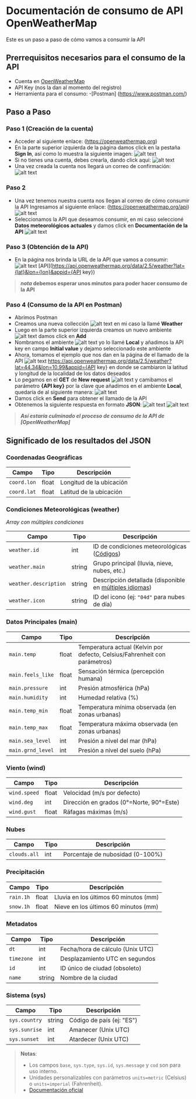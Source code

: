 # Documentación de consumo de API OpenWeatherMap

Este es un paso a paso de cómo vamos a consumir la API 

## Prerrequisitos necesarios para el consumo de la API
- Cuenta en [OpenWeatherMap](https://openweathermap.org)
- API Key (nos la dan al momento del registro)
- Herramienta para el consumo:
    -[Postman] (https://www.postman.com/) 

## Paso a Paso

### Paso 1 (Creación de la cuenta)
- Acceder al siguiente enlace: (https://openweathermap.org)
- En la parte superior izquierda de la página damos click en la pestaña **Sign In**, así como lo muestra la siguiente imagen: ![alt text](images/image.png)
- Si no tienes una cuenta, debes crearla, dando click aquí: ![alt text](images/image-2.png)
- Una vez creada la cuenta nos llegará un correo de confirmación: ![alt text](images/image-3.png)

### Paso 2
- Una vez tenemos nuestra cuenta nos llegan al correo de cómo consumir la API
Ingresamos al siguiente enlace: (https://openweathermap.org/api) ![alt text](images/image-6.png)
- Seleccionamos la API que deseamos consumir, en mi caso seleccioné **Datos meteorológicos actuales** y damos click en **Documentación de la API** ![alt text](images/image-7.png)

### Paso 3 (Obtención de la API)
- En la página nos brinda la URL de la API que vamos a consumir: ![alt text](images/image-8.png) 
[API](https://api.openweathermap.org/data/2.5/weather?lat={lat}&lon={lon}&appid={API key})

> **_nota_ debemos esperar unos minutos para poder hacer consumo de la API**

### Paso 4 (Consumo de la API en Postman)
- Abrimos Postman
- Creamos una nueva collección ![alt text](images/image-9.png) en mi caso la llamé **Weather**
- Luego en la parte superior izquierda creamos un nuevo ambiente ![alt text](images/image-11.png) damos click en **Add**
- Nombramos el ambiente ![alt text](images/image-12.png) yo lo llamé **Local** y añadimos la API key en campo **Initial value** y dejamo seleccionado este ambiente
- Ahora, tomamos el ejemplo que nos dan en la página de el llamado de la API ![alt text](images/image-13.png) https://api.openweathermap.org/data/2.5/weather?lat=44.34&lon=10.99&appid={API key} en donde se cambiaron la latitud y longitud de la localidad de los datos deseados
- Lo pegamos en el **GET** de **New request** ![alt text](images/image-14.png) y camibamos el parámetro **{API key}** por la clave que añadimos en el ambiente **Local**, quedaría de al siguiente manera: ![alt text](images/image-15.png)
- Damos click en **Send** para obtener el llamado de la API 
- Obtenemos la siguiente respuesta en formato **JSON**: ![alt text](images/image-16.png)
![alt text](images/image-17.png)

> **_Así estaría culminado el proceso de consumo de la API de [OpenWeatherMap]_**

## Significado de los resultados del JSON

### Coordenadas Geográficas
| Campo       | Tipo  | Descripción |
|-------------|-------|-------------|
| `coord.lon` | float | Longitud de la ubicación |
| `coord.lat` | float | Latitud de la ubicación |

### Condiciones Meteorológicas (weather)
_Array con múltiples condiciones_

| Campo            | Tipo   | Descripción |
|------------------|--------|-------------|
| `weather.id`     | int    | ID de condiciones meteorológicas ([Códigos](https://openweathermap.org/weather-conditions)) |
| `weather.main`   | string | Grupo principal (lluvia, nieve, nubes, etc.) |
| `weather.description` | string | Descripción detallada (disponible en [múltiples idiomas](https://openweathermap.org/current#multi)) |
| `weather.icon`   | string | ID del icono (ej: `"04d"` para nubes de día) |

### Datos Principales (main)
| Campo               | Tipo  | Descripción |
|---------------------|-------|-------------|
| `main.temp`         | float | Temperatura actual (Kelvin por defecto, Celsius/Fahrenheit con parámetros) |
| `main.feels_like`   | float | Sensación térmica (percepción humana) |
| `main.pressure`    | int   | Presión atmosférica (hPa) |
| `main.humidity`    | int   | Humedad relativa (%) |
| `main.temp_min`    | float | Temperatura mínima observada (en zonas urbanas) |
| `main.temp_max`    | float | Temperatura máxima observada (en zonas urbanas) |
| `main.sea_level`   | int   | Presión a nivel del mar (hPa) |
| `main.grnd_level` | int   | Presión a nivel del suelo (hPa) |

### Viento (wind)
| Campo          | Tipo  | Descripción |
|----------------|-------|-------------|
| `wind.speed`  | float | Velocidad (m/s por defecto) |
| `wind.deg`    | int   | Dirección en grados (0°=Norte, 90°=Este) |
| `wind.gust`   | float | Ráfagas máximas (m/s) |

### Nubes
| Campo         | Tipo | Descripción |
|---------------|------|-------------|
| `clouds.all` | int  | Porcentaje de nubosidad (0-100%) |

### Precipitación
| Campo       | Tipo  | Descripción |
|-------------|-------|-------------|
| `rain.1h`  | float | Lluvia en los últimos 60 minutos (mm) |
| `snow.1h`  | float | Nieve en los últimos 60 minutos (mm) |

### Metadatos
| Campo          | Tipo   | Descripción |
|----------------|--------|-------------|
| `dt`          | int    | Fecha/hora de cálculo (Unix UTC) |
| `timezone`    | int    | Desplazamiento UTC en segundos |
| `id`         | int    | ID único de ciudad (obsoleto) |
| `name`       | string | Nombre de la ciudad |

### Sistema (sys)
| Campo           | Tipo   | Descripción |
|-----------------|--------|-------------|
| `sys.country`  | string | Código de país (ej: "ES") |
| `sys.sunrise`  | int    | Amanecer (Unix UTC) |
| `sys.sunset`   | int    | Atardecer (Unix UTC) |

> **Notas**: 
> - Los campos `base`, `sys.type`, `sys.id`, `sys.message` y `cod` son para uso interno.
> - Unidades personalizables con parámetros `units=metric` (Celsius) o `units=imperial` (Fahrenheit).
> - [Documentación oficial](https://openweathermap.org/current#current_JSON)

